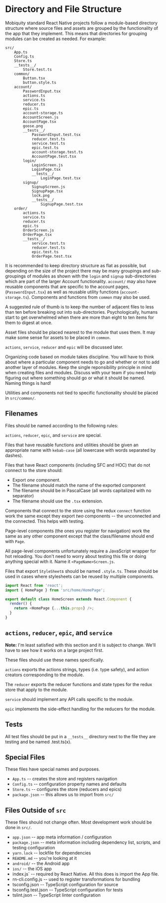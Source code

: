 # Directory and File Structure
Mobiquity standard React Native projects follow a module-based directory
structure where source files and assets are grouped by the functionality of
the app that they implement. This means that directories for grouping modules
can be created as needed. For example:

```
src/
    App.ts
    Config.ts
    Store.ts
    __tests__/
        Store.test.ts
    common/
        Button.tsx
        button.style.ts
    account/
        PasswordInput.tsx
        actions.ts
        service.ts
        reducer.ts
        epic.ts
        account-storage.ts
        AccountScreen.js
        AccountPage.tsx
        goose.png
        __tests__/
            PasswordInput.test.tsx
            reducer.test.ts
            service.test.ts
            epic.test.ts
            account-storage.test.ts
            AccountPage.test.tsx
        login/
            LoginScreen.js
            LoginPage.tsx
            __tests__/
                LoginPage.test.tsx
        signup/
            SignupScreen.js
            SignupPage.tsx
            lock.png
            __tests__/
                SignupPage.test.tsx
    order/
        actions.ts
        service.ts
        reducer.ts
        epic.ts
        OrderScreen.js
        OrderPage.tsx
        __tests__/
            service.test.ts
            reducer.test.ts
            epic.test.ts
            OrderPage.test.tsx
```

It is recommended to keep directory structure as flat as possible, but depending
on the size of the project there may be many groupings and sub-groupings of
modules as shown with the `login` and `signup` sub-directories which are part
of the larger Account functionality. `account/` may also have reusable
components that are specific to the account pages, (`PasswordInput.tsx`) as
well as reusable utility functions (`account-storage.ts`). Components and
functions from `common` may also be used.

A suggested rule of thumb is to keep the number of adjacent files to less than
ten before breaking out into sub-directories. Psychologically, humans start
to get overwhelmed when there are more than eight to ten items for them to
digest at once.

Asset files should be placed nearest to the module that uses them. It may make
some sense for assets to be placed in `common`.

`actions`, `service`, `reducer` and `epic` will be discussed later.

Organizing code based on module takes discipline. You will have to think about
where a particular component needs to go and whether or not to add another
layer of modules. Keep the single reponsibility principle in mind when creating
files and modules. Discuss with your team if you need help figuring out where
something should go or what it should be named. Naming things is hard!

Utilities and components not tied to specific functionality should be placed
in `src/common/`.

## Filenames
Files should be named according to the following rules:

`actions`, `reducer`, `epic`, and `service` are special.

Files that have reusable functions and utilities should be given an
appropriate name with `kebab-case` (all lowercase with words separated by
dashes).

Files that have React components (including SFC and HOC) that do not connect to
the store should:
* Export *one* component.
* The filename should match the name of the exported component
* The filename should be in PascalCase (all words capitalized with no separator)
* The filename should use the `.tsx` extension.

Components that connect to the store using the redux `connect` function work
the same except they export *two* components -- the unconnected and the connected.
This helps with testing.

Page-level components (the ones you register for navigation) work the same as
any other component except that the class/filename should end with `Page`.

All page-level components unfortunately require a JavaScript wrapper for hot
reloading. You don't need to worry about testing this file or doing anything
special with it. Name it `<PageName>Screen.js`.

Files that export `StyleSheet`s should be named `.style.ts`. These should be
used in cases where stylesheets can be reused by multiple components.

```js
import React from 'react';
import { HomePage } from 'src/home/HomePage';

export default class HomeScreen extends React.Component {
  render() {
    return <HomePage {...this.props} />;
  }
}
```

## `actions`, `reducer`, `epic`, and `service`
**Note:** I'm least satisfied with this section and it is subject to change.
We'll have to see how it works on a large project first.

These files should use these names specifically.

`actions` exports the actions strings, types (i.e. type safety), and action
creators corresponding to the module.

The `reducer` exports the reducer functions and state types for the redux store
that apply to the module.

`service` should implement any API calls specific to the module.

`epic` implements the side-effect handling for the reducers for the module.

## Tests
All test files should be put in a `__tests__` directory next to the file they
are testing and be named <that-file>.test.ts(x).

## Special Files
These files have special names and purposes.

* `App.ts` -- creates the store and registers navigation
* `Config.ts` -- configuration property names and defaults
* `Store.ts` -- configures the store (reducers and epics)
* `package.json` -- this allows us to import from `src/`

## Files Outside of `src`
These files should not change often. Most development work should be done in `src/`.

* `app.json` -- app meta information / configuration
* `package.json` -- meta information including dependency list, scripts, and testing configuration
* `yarn.lock` -- lockfile for dependencies
* `README.md` -- you're looking at it
* `android/` -- the Android app
* `ios/` -- the iOS app
* index.js` -- required by React Native. All this does is import the App file.
* rn-cli.config.js -- used to register transformations for bundling
* tsconfig.json -- TypeScript configuration for source
* tsconfig.test.json -- TypeScript configuration for tests
* tslint.json -- TypeScript linter configuration
